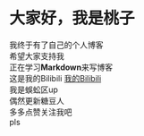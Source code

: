 # 大家好，我是桃子
我终于有了自己的个人博客<br>
希望大家支持我<br>
正在学习**Markdown**来写博客<br>
这是我的Bilibili [我的Bilibili](https://space.bilibili.com/1650822757 "你干嘛~")<br>
我是蜈蚣区up<br>
偶然更新糖豆人<br>
多多点赞关注我吧<br>
pls<br>

